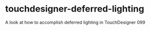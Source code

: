 # touchdesigner-deferred-lighting
A look at how to accomplish deferred lighting in TouchDesigner 099
